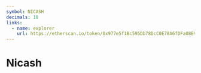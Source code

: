 ```yaml
---
symbol: NICASH
decimals: 18
links:
  - name: explorer
    url: https://etherscan.io/token/0x977e5f1Bc595Db78DcC0E78A6fDFa08E988ca264
---
```


# Nicash
